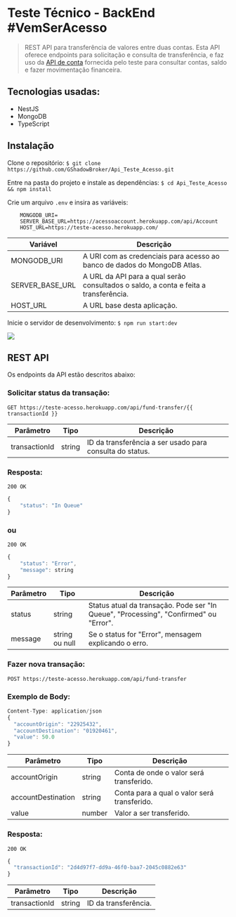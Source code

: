 # Teste Técnico - BackEnd #VemSerAcesso
> REST API para transferência de valores entre duas contas. Esta API oferece endpoints para solicitação e consulta de transferência, e faz uso da [API de conta](https://acessoaccount.herokuapp.com/swagger/index.html) fornecida pelo teste para consultar contas, saldo e fazer movimentação financeira.

## Tecnologias usadas:
- NestJS
- MongoDB
- TypeScript

## Instalação

Clone o repositório:
`$ git clone https://github.com/GShadowBroker/Api_Teste_Acesso.git`


Entre na pasta do projeto e instale as dependências:
`$ cd Api_Teste_Acesso && npm install`


Crie um arquivo `.env` e insira as variáveis:
```
	MONGODB_URI=
    SERVER_BASE_URL=https://acessoaccount.herokuapp.com/api/Account
    HOST_URL=https://teste-acesso.herokuapp.com/
```
| Variável | Descrição                    |
| ------------- | ------------------------------ |
| MONGODB_URI      | A URI com as credenciais para acesso ao banco de dados do MongoDB Atlas.       |
| SERVER_BASE_URL   | A URL da API para a qual serão consultados o saldo, a conta e feita a transferência.     |
| HOST_URL   | A URL base desta aplicação.     |


Inicie o servidor de desenvolvimento:
`$ npm run start:dev`

![](https://i.imgur.com/DZr3LLR.png)


## REST API
Os endpoints da API estão descritos abaixo:


### Solicitar status da transação:

`GET https://teste-acesso.herokuapp.com/api/fund-transfer/{{ transactionId }}`


Parâmetro  | Tipo | Descrição
------------- | ------------- | ----------
transactionId  | string | ID da transferência a ser usado para consulta do status.


### Resposta:

`200 OK`
```javascript
{
    "status": "In Queue"
}
```

### ou

`200 OK`
```javascript
{
    "status": "Error",
    "message": string
}
```

Parâmetro  | Tipo | Descrição
------------- | ------------- | ---------
status  | string | Status atual da transação. Pode ser "In Queue", "Processing", "Confirmed" ou "Error".
message | string ou null | Se o status for "Error", mensagem explicando o erro.

### Fazer nova transação:

`POST https://teste-acesso.herokuapp.com/api/fund-transfer`

### Exemplo de Body:

```javascript
Content-Type: application/json
{
  "accountOrigin": "22925432",
  "accountDestination": "01920461",
  "value": 50.0
}
```

Parâmetro  | Tipo | Descrição
------------- | ------------- | ---------
accountOrigin  | string | Conta de onde o valor será transferido.
accountDestination  | string | Conta para a qual o valor será transferido.
value  | number | Valor a ser transferido.


### Resposta:

`200 OK`
```javascript
{
  "transactionId": "2d4d97f7-dd9a-46f0-baa7-2045c0882e63"
}
```

Parâmetro  | Tipo | Descrição
------------- | ------------- | ---------
transactionId  | string | ID da transferência.


